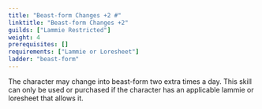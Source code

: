 ```yaml
---
title: "Beast-form Changes +2 #"
linktitle: "Beast-form Changes +2"
guilds: ["Lammie Restricted"]
weight: 4
prerequisites: []
requirements: ["Lammie or Loresheet"]
ladder: "beast-form"
---
```

The character may change into beast-form two extra times a day. This skill can only be used or purchased if the character has an applicable lammie or loresheet that allows it.